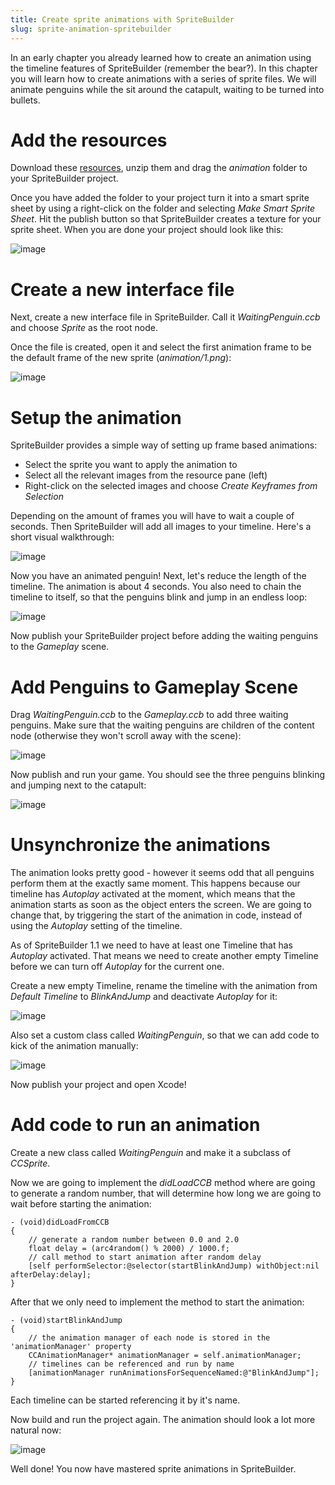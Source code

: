 ```yaml
---
title: Create sprite animations with SpriteBuilder
slug: sprite-animation-spritebuilder
---
```


In an early chapter you already learned how to create an animation using
the timeline features of SpriteBuilder (remember the bear?). In this
chapter you will learn how to create animations with a series of sprite
files. We will animate penguins while the sit around the catapult,
waiting to be turned into bullets.

Add the resources
=================

Download these
[resources](https://s3.amazonaws.com/mgwu-misc/Spritebuilder+Tutorial/animation.zip),
unzip them and drag the *animation* folder to your SpriteBuilder
project.

Once you have added the folder to your project turn it into a smart
sprite sheet by using a right-click on the folder and selecting *Make
Smart Sprite Sheet*. Hit the publish button so that SpriteBuilder
creates a texture for your sprite sheet. When you are done your project
should look like this:

![image](https://s3.amazonaws.com/mgwu-misc/Spritebuilder+Tutorial/SpriteBuilder_Sprite_Animation.png)

Create a new interface file
===========================

Next, create a new interface file in SpriteBuilder. Call it
*WaitingPenguin.ccb* and choose *Sprite* as the root node.

Once the file is created, open it and select the first animation frame
to be the default frame of the new sprite (*animation/1.png*):

![image](https://s3.amazonaws.com/mgwu-misc/Spritebuilder+Tutorial/Spritebuilder_AnimatedPenguin.png)

Setup the animation
===================

SpriteBuilder provides a simple way of setting up frame based
animations:

-   Select the sprite you want to apply the animation to
-   Select all the relevant images from the resource pane (left)
-   Right-click on the selected images and choose *Create Keyframes from
    Selection*

Depending on the amount of frames you will have to wait a couple of
seconds. Then SpriteBuilder will add all images to your timeline. Here's
a short visual walkthrough:

![image](https://s3.amazonaws.com/mgwu-misc/Spritebuilder+Tutorial/SpriteAnimationManual.gif)

Now you have an animated penguin! Next, let's reduce the length of the
timeline. The animation is about 4 seconds. You also need to chain the
timeline to itself, so that the penguins blink and jump in an endless
loop:

![image](https://s3.amazonaws.com/mgwu-misc/Spritebuilder+Tutorial/SetTimeline.gif)

Now publish your SpriteBuilder project before adding the waiting
penguins to the *Gameplay* scene.

Add Penguins to Gameplay Scene
==============================

Drag *WaitingPenguin.ccb* to the *Gameplay.ccb* to add three waiting
penguins. Make sure that the waiting penguins are children of the
content node (otherwise they won't scroll away with the scene):

![image](https://s3.amazonaws.com/mgwu-misc/Spritebuilder+Tutorial/Spritebuilder_WaitingPenguins.png)

Now publish and run your game. You should see the three penguins
blinking and jumping next to the catapult:

![image](https://s3.amazonaws.com/mgwu-misc/Spritebuilder+Tutorial/SynchPenguinAnimation.gif)

Unsynchronize the animations
============================

The animation looks pretty good - however it seems odd that all penguins
perform them at the exactly same moment. This happens because our
timeline has *Autoplay* activated at the moment, which means that the
animation starts as soon as the object enters the screen. We are going
to change that, by triggering the start of the animation in code,
instead of using the *Autoplay* setting of the timeline.

As of SpriteBuilder 1.1 we need to have at least one Timeline that has *Autoplay* activated. That means we need to create another empty Timeline before we can turn off *Autoplay* for the current one. 

Create a new empty Timeline, rename the timeline with the animation from *Default Timeline* to *BlinkAndJump* and
deactivate *Autoplay* for it:

![image](https://s3.amazonaws.com/mgwu-misc/Spritebuilder+Tutorial/timeline_fix_1-1.gif)

Also set a custom class called *WaitingPenguin*, so that we can add code
to kick of the animation manually:

![image](https://s3.amazonaws.com/mgwu-misc/Spritebuilder+Tutorial/SpriteBuilder_WaitingPenguinCodeConnect.png)

Now publish your project and open Xcode!

Add code to run an animation
============================

Create a new class called *WaitingPenguin* and make it a subclass of
*CCSprite*.

Now we are going to implement the *didLoadCCB* method where are going to
generate a random number, that will determine how long we are going to
wait before starting the animation:

    - (void)didLoadFromCCB
    {
        // generate a random number between 0.0 and 2.0
        float delay = (arc4random() % 2000) / 1000.f;
        // call method to start animation after random delay
        [self performSelector:@selector(startBlinkAndJump) withObject:nil afterDelay:delay];
    }

After that we only need to implement the method to start the animation:

    - (void)startBlinkAndJump
    {
        // the animation manager of each node is stored in the 'animationManager' property
        CCAnimationManager* animationManager = self.animationManager;
        // timelines can be referenced and run by name
        [animationManager runAnimationsForSequenceNamed:@"BlinkAndJump"];
    }

Each timeline can be started referencing it by it's name.

Now build and run the project again. The animation should look a lot
more natural now:

![image](https://s3.amazonaws.com/mgwu-misc/Spritebuilder+Tutorial/UnSynchPenguinAnimation.gif)

Well done! You now have mastered sprite animations in SpriteBuilder.
